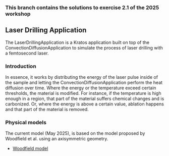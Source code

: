 ### This branch contains the solutions to exercise 2.1 of the 2025 workshop 

## Laser Drilling Application  
The LaserDrillingApplication is a Kratos application built on top of the ConvectionDiffusionApplication to simulate the process of laser drilling with a femtosecond laser.

### Introduction
In essence, it works by distributing the energy of the laser pulse inside of the sample and letting the ConvectionDiffusionApplication perform the heat diffusion over time. Where the energy or the temperature exceed certain thresholds, the material is modified. For instance, if the temperature is high enough in a region, that part of the material suffers chemical changes and is carbonized. Or, where the energy is above a certain value, ablation happens and that part of the material is removed.


### Physical models
The current model (May 2025), is based on the model proposed by Woodfield et al. using an axisymmetric geometry.

- [Woodfield model](./docs/models/model_woodfield.md)
